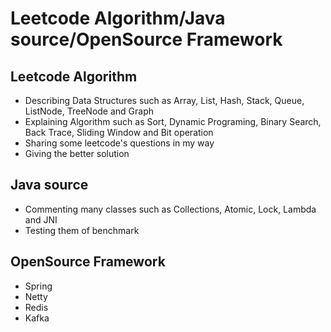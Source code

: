 # Leetcode Algorithm/Java source/OpenSource Framework

## Leetcode Algorithm
- Describing Data Structures such as Array, List, Hash, Stack, Queue, ListNode, TreeNode and Graph
- Explaining Algorithm such as Sort, Dynamic Programing, Binary Search, Back Trace, Sliding Window and Bit operation
- Sharing some leetcode's questions in my way
- Giving the better solution

## Java source
- Commenting many classes such as Collections, Atomic, Lock, Lambda and JNI
- Testing them of benchmark

## OpenSource Framework
- Spring
- Netty
- Redis
- Kafka